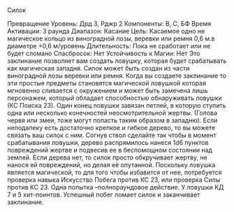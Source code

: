 
Силок

Превращение
Уровень: Дрд 3, Рджр 2
Компоненты: В, С, БФ
Время Активации: 3 раунда
Диапазон: Касание
Цель: Касаемое одно не магическое
кольцо из виноградной лозы, веревки или
ремня 0,6 м.в диаметре +0,6 м/уровень
Длительность: Пока не сработает или не
будет сломано
Спасбросок: Нет
Устойчивость к Магии: Нет
Это заклинание позволяет вам создать
ловушку, которая будет срабатывать
как магическая западня. Силок может
быть создан из части виноградной лозы
веревки или ремня. Когда вы создаете
заклинание то эти простые предметы
становятся магической ловушкой которая мгновенно сливается с окружением
и может быть замечена лишь персонажем, который обладает способностью
обнаруживать ловушки (КС Поиска 23).
Один конец ловушки завязан петлей,
в которую ступить одна или несколько
конечностей неосмотрительной жертвы.
(Голова червя или змеи, тоже могут попасть таким образом в западню).
Если неподалеку есть достаточно
крепкое и гибкое дерево, то вы можете
связать ваш силок с ним. Согнув ствол
сделайте так чтобы в момент срабатывания ловушки, дерево распрямилось нанеся 1d6 пунктов повреждений жертве
и подвесив ее в беспомощном состоянии
над землей. Если дерева нет, то силок
просто обкручивает жертву, не нанося ей
повреждений, но делая её опутанной.
Поскольку ловушка является магической, то для того чтобы избавится от
нее, потребуется проверка навыка Искусство Побега против КС 23, или проверка Силы против КС 23. Одна попытка
–полнораундовое действие. У ловушки
КД 7 и 5 хит-поинтов. Успешный побег
ломает силок и заканчивает заклинание.